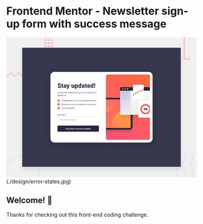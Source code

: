 # Frontend Mentor - Newsletter sign-up form with success message

![Design preview for the Newsletter sign-up form with success message coding challenge](./design/desktop-preview.jpg)
(./design/error-states.jpg)
## Welcome! 👋

Thanks for checking out this front-end coding challenge.